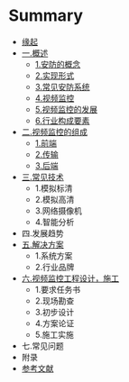 # Summary

* [缘起](README.md)
* [一.概述](chapter1.md)
  * [1.安防的概念](chapter1/1an-fang-de-gai-nian.md)
  * [2.实现形式](chapter1/2shi-xian-xing-shi.md)
  * [3.常见安防系统](chapter1/3chang-jian-an-fang-xi-tong.md)
  * [4.视频监控](chapter1/4shi-pin-jian-kong.md)
  * [5.视频监控的发展](chapter1/5shi-pin-jian-kong-de-fa-zhan.md)
  * [6.行业构成要素](chapter1/6xing-ye-gou-cheng-yao-su.md)
* [二.视频监控的组成](4e8c-shi-pin-jian-kong-de-zu-cheng.md)
  * [1.前端](4e8c-shi-pin-jian-kong-de-zu-cheng/1qian-duan.md)
  * [2.传输](4e8c-shi-pin-jian-kong-de-zu-cheng/2chuan-shu.md)
  * [3.后端](4e8c-shi-pin-jian-kong-de-zu-cheng/3hou-duan.md)
* [三.常见技术](4e09-chang-jian-ji-zhu.md)
  * 1.模拟标清
  * 2.模拟高清
  * 3.网络摄像机
  * 4.智能分析
* 四.发展趋势
* [五.解决方案](4e94-jie-jue-fang-an.md)
  * 1.系统方案
  * 2.行业品牌
* [六.视频监控工程设计，施工](516d-shi-pin-jian-kong-gong-cheng-she-ji-ff0c-shi-gong.md)
  * 1.要求任务书
  * 2.现场勘查
  * 3.初步设计
  * 4.方案论证
  * 5.施工实施
* 七.常见问题
* 附录
* [参考文献](can-kao-wen-xian.md)

